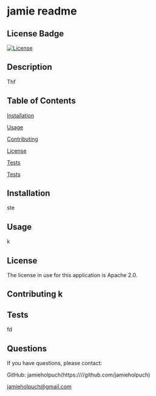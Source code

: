# jamie readme
  
  ## License Badge
  [![License](https://img.shields.io/badge/License-Apache_2.0-blue.svg)](https://opensource.org/licenses/Apache-2.0)

  ## Description
  Thf
  
  ## Table of Contents 
  [Installation](#installation)

  [Usage](#usage)

  [Contributing](#license)

  [License](#contributing)

  [Tests](#tests)

  [Tests](#questions)

  
  <a name="installation"></a>
  ## Installation 
  ste
  
  <a name="usage"></a> 
  ## Usage
  k
  
  <a name="license"></a> 
  ## License 
  The license in use for this application is Apache 2.0. 
  
  <a name="contributing"></a> 
  ## Contributing  k
  
  <a name="tests"></a> 
  ## Tests 
  fd
  
  <a name="questions"></a> 
  ## Questions 
  If you have questions, please contact:

  GitHub:
  jamieholpuch(https:////github.com/jamieholpuch)
  
  jamieholpuch@gmail.com